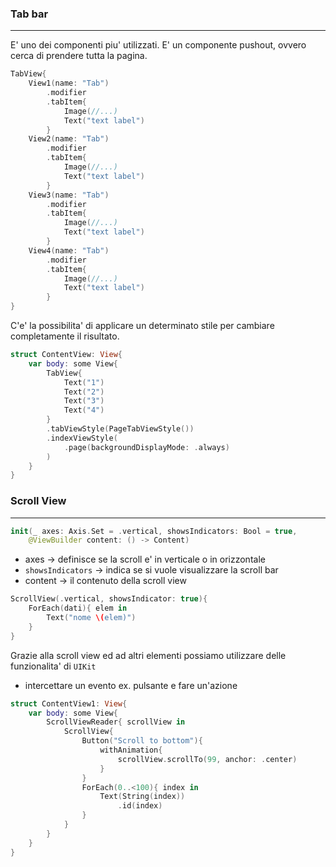 ### Tab bar
----
E' uno dei componenti piu' utilizzati. E' un componente pushout, ovvero cerca di prendere tutta la pagina. 

```swift
TabView{
	View1(name: "Tab")
		.modifier
		.tabItem{
			Image(//...)
			Text("text label")
		}
	View2(name: "Tab")
		.modifier
		.tabItem{
			Image(//...)
			Text("text label")
		}
	View3(name: "Tab")
		.modifier
		.tabItem{
			Image(//...)
			Text("text label")
		}
	View4(name: "Tab")
		.modifier
		.tabItem{
			Image(//...)
			Text("text label")
		}
}
```

C'e' la possibilita' di applicare un determinato stile per cambiare completamente il risultato.

```swift
struct ContentView: View{
	var body: some View{
		TabView{
			Text("1")
			Text("2")
			Text("3")
			Text("4")
		}
		.tabViewStyle(PageTabViewStyle())
		.indexViewStyle(
			.page(backgroundDisplayMode: .always)
		)
	}
}
```
### Scroll View
---
```swift
init(_ axes: Axis.Set = .vertical, showsIndicators: Bool = true, 
	@ViewBuilder content: () -> Content)
```

- axes -> definisce se la scroll e' in verticale o in orizzontale
- `showsIndicators` -> indica se si vuole visualizzare la scroll bar
- content ->  il contenuto della scroll view

```swift
ScrollView(.vertical, showsIndicator: true){
	ForEach(dati){ elem in
		Text("nome \(elem)")
	}
}
```

Grazie alla scroll view ed ad altri elementi possiamo utilizzare delle funzionalita' di `UIKit`
- intercettare un evento ex. pulsante e fare un'azione

```swift
struct ContentView1: View{
	var body: some View{
		ScrollViewReader{ scrollView in
			ScrollView{
				Button("Scroll to bottom"){
					withAnimation{
						scrollView.scrollTo(99, anchor: .center)
					}
				}
				ForEach(0..<100){ index in
					Text(String(index))
						.id(index)
				}
			}
		}
	}
}
```